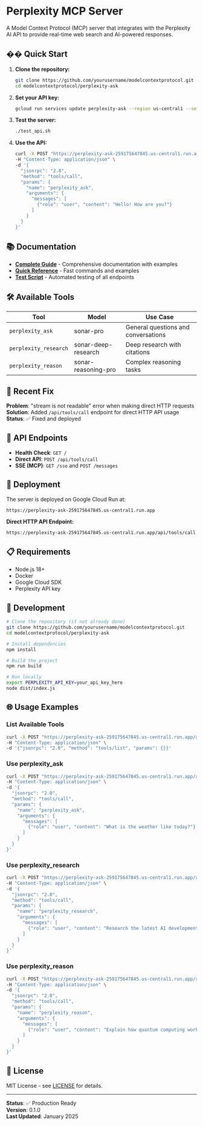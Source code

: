# Perplexity MCP Server

A Model Context Protocol (MCP) server that integrates with the Perplexity AI API to provide real-time web search and AI-powered responses.

## �� Quick Start

1. **Clone the repository:**

   ```bash
   git clone https://github.com/yourusername/modelcontextprotocol.git
   cd modelcontextprotocol/perplexity-ask
   ```

2. **Set your API key:**

   ```bash
   gcloud run services update perplexity-ask --region us-central1 --set-env-vars PERPLEXITY_API_KEY=your_api_key_here
   ```

3. **Test the server:**

   ```bash
   ./test_api.sh
   ```

4. **Use the API:**
   ```bash
   curl -X POST "https://perplexity-ask-259175647845.us-central1.run.app/api/tools/call" \
   -H "Content-Type: application/json" \
   -d '{
     "jsonrpc": "2.0",
     "method": "tools/call",
     "params": {
       "name": "perplexity_ask",
       "arguments": {
         "messages": [
           {"role": "user", "content": "Hello! How are you?"}
         ]
       }
     }
   }'
   ```

## 📚 Documentation

- **[Complete Guide](GUIDE.md)** - Comprehensive documentation with examples
- **[Quick Reference](QUICK_REFERENCE.md)** - Fast commands and examples
- **[Test Script](test_api.sh)** - Automated testing of all endpoints

## 🛠️ Available Tools

| Tool                  | Model               | Use Case                            |
| --------------------- | ------------------- | ----------------------------------- |
| `perplexity_ask`      | sonar-pro           | General questions and conversations |
| `perplexity_research` | sonar-deep-research | Deep research with citations        |
| `perplexity_reason`   | sonar-reasoning-pro | Complex reasoning tasks             |

## 🚨 Recent Fix

**Problem**: "stream is not readable" error when making direct HTTP requests  
**Solution**: Added `/api/tools/call` endpoint for direct HTTP API usage  
**Status**: ✅ Fixed and deployed

## 🔗 API Endpoints

- **Health Check**: `GET /`
- **Direct API**: `POST /api/tools/call`
- **SSE (MCP)**: `GET /sse` and `POST /messages`

## 🚀 Deployment

The server is deployed on Google Cloud Run at:

```
https://perplexity-ask-259175647845.us-central1.run.app
```

**Direct HTTP API Endpoint:**

```
https://perplexity-ask-259175647845.us-central1.run.app/api/tools/call
```

## 📋 Requirements

- Node.js 18+
- Docker
- Google Cloud SDK
- Perplexity API key

## 🔧 Development

```bash
# Clone the repository (if not already done)
git clone https://github.com/yourusername/modelcontextprotocol.git
cd modelcontextprotocol/perplexity-ask

# Install dependencies
npm install

# Build the project
npm run build

# Run locally
export PERPLEXITY_API_KEY=your_api_key_here
node dist/index.js
```

## 🌐 Usage Examples

### List Available Tools

```bash
curl -X POST "https://perplexity-ask-259175647845.us-central1.run.app/api/tools/call" \
-H "Content-Type: application/json" \
-d '{"jsonrpc": "2.0", "method": "tools/list", "params": {}}'
```

### Use perplexity_ask

```bash
curl -X POST "https://perplexity-ask-259175647845.us-central1.run.app/api/tools/call" \
-H "Content-Type: application/json" \
-d '{
  "jsonrpc": "2.0",
  "method": "tools/call",
  "params": {
    "name": "perplexity_ask",
    "arguments": {
      "messages": [
        {"role": "user", "content": "What is the weather like today?"}
      ]
    }
  }
}'
```

### Use perplexity_research

```bash
curl -X POST "https://perplexity-ask-259175647845.us-central1.run.app/api/tools/call" \
-H "Content-Type: application/json" \
-d '{
  "jsonrpc": "2.0",
  "method": "tools/call",
  "params": {
    "name": "perplexity_research",
    "arguments": {
      "messages": [
        {"role": "user", "content": "Research the latest AI developments"}
      ]
    }
  }
}'
```

### Use perplexity_reason

```bash
curl -X POST "https://perplexity-ask-259175647845.us-central1.run.app/api/tools/call" \
-H "Content-Type: application/json" \
-d '{
  "jsonrpc": "2.0",
  "method": "tools/call",
  "params": {
    "name": "perplexity_reason",
    "arguments": {
      "messages": [
        {"role": "user", "content": "Explain how quantum computing works step by step"}
      ]
    }
  }
}'
```

## 📄 License

MIT License - see [LICENSE](../LICENSE) for details.

---

**Status**: ✅ Production Ready  
**Version**: 0.1.0  
**Last Updated**: January 2025
